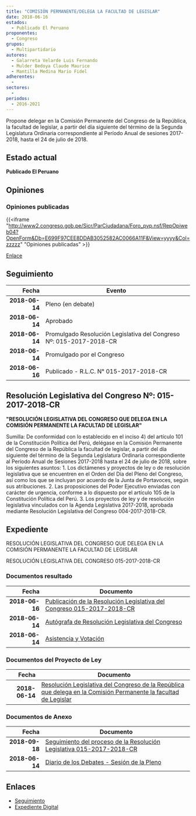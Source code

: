 ```yaml
---
title: "COMISIÓN PERMANENTE/DELEGA LA FACULTAD DE LEGISLAR"
date: 2018-06-16
estados: 
  - Publicado El Peruano
proponentes: 
  - Congreso
grupos: 
  - Multipartidario
autores: 
  - Galarreta Velarde Luis Fernando
  - Mulder Bedoya Claude Maurice
  - Mantilla Medina Mario Fidel
adherentes: 
  - 
sectores: 
  - 
periodos: 
  - 2016-2021
---
```


Propone delegar en la Comisión Permanente del Congreso de la República, la facultad de legislar, a partir del día siguiente del término de la Segunda Legislatura Ordinaria correspondiente al Período Anual de sesiones 2017-2018, hasta el 24 de julio de 2018.


## Estado actual

**Publicado El Peruano**

## Opiniones

### Opiniones publicadas

{{<iframe "http://www2.congreso.gob.pe/Sicr/ParCiudadana/Foro_pvp.nsf/RepOpiweb04?OpenForm&Db=E699F97CEE8DDAB3052582AC0066A11F&View=yyyy&Col=zzzzz" "Opiniones publicadas" >}}

[Enlace](http://www2.congreso.gob.pe/Sicr/ParCiudadana/Foro_pvp.nsf/RepOpiweb04?OpenForm&Db=E699F97CEE8DDAB3052582AC0066A11F&View=yyyy&Col=zzzzz)

## Seguimiento

| Fecha | Evento |
|------:|--------|
| **2018-06-14** | Pleno (en debate)|
| **2018-06-14** | Aprobado|
| **2018-06-14** | Promulgado Resolución Legislativa del Congreso Nº: 015-2017-2018-CR|
| **2018-06-14** | Promulgado por el Congreso|
| **2018-06-16** | Publicado - R.L.C. N° 015-2017-2018-CR|

## Resolución Legislativa del Congreso Nº: 015-2017-2018-CR

**"RESOLUCIÓN LEGISLATIVA DEL CONGRESO QUE DELEGA EN LA COMISIÓN PERMANENTE LA FACULTAD DE LEGISLAR"**

Sumilla: De conformidad con lo establecido en el inciso 4) del artículo 101 de la Constitución Política del Perú, delégase en la Comisión Permanente del Congreso de la República la facultad de legislar, a partir del día siguiente del término de la Segunda Legislatura Ordinaria correspondiente al Período Anual de Sesiones 2017-2018 hasta el 24 de julio de 2018, sobre los siguientes asuntos: 1. Los dictámenes y proyectos de ley o de resolución legislativa que se encuentren en el Orden del Día del Pleno del Congreso, así como los que se incluyan por acuerdo de la Junta de Portavoces, según sus atribuciones. 2. Las proposiciones del Poder Ejecutivo enviadas con carácter de urgencia, conforme a lo dispuesto por el artículo 105 de la Constitución Política del Perú. 3. Los proyectos de ley y de resolución legislativa vinculados con la Agenda Legislativa 2017-2018, aprobada mediante Resolución Legislativa del Congreso 004-2017-2018-CR.


## Expediente

RESOLUCIÓN LEGISLATIVA DEL CONGRESO QUE DELEGA EN LA COMISIÓN PERMANENTE LA FACULTAD DE LEGISLAR

RESOLUCIÓN LEGISLATIVA DEL CONGRESO 015-2017-2018-CR


### Documentos resultado

| Fecha | Documento |
|------:|--------|
| **2018-06-16** | [Publicación de la Resolución Legislativa del Congreso 015-2017-2018-CR](http://www.leyes.congreso.gob.pe/Documentos/2016_2021/Resolucion_Legislativa_del_Congreso/RLC-015-2017-2018-CR.pdf) |
| **2018-06-14** | [Autógrafa de Resolución Legislativa del Congreso](http://www.leyes.congreso.gob.pe/Documentos/2016_2021/Autografas/Resolucion_Legislativa_del_Congreso/AU0302120180614.pdf) |
| **2018-06-14** | [Asistencia y Votación](http://www.leyes.congreso.gob.pe/Documentos/2016_2021/Asistencia_y_Votacion/Proyectos_de_Ley/AV0302120180614.pdf) |

### Documentos del Proyecto de Ley

| Fecha | Documento |
|------:|--------|
| **2018-06-14** | [Resolución Legislativa del Congreso de la República que delega en la Comisión Permanente la facultad de Legislar](http://www.leyes.congreso.gob.pe/Documentos/2016_2021/Proyectos_de_Ley_y_de_Resoluciones_Legislativas/PL0302120180614.pdf) |

### Documentos de Anexo

| Fecha | Documento |
|------:|--------|
| **2018-09-18** | [Seguimiento del proceso de la Resolución Legislativa 015-2017-2018-CR](http://www.leyes.congreso.gob.pe/Documentos/2016_2021/Seguimiento_de_Proyectos_de_Ley/03021PL20180918.pdf) |
| **2018-06-14** | [Diario de los Debates - Sesión de la Pleno](http://www2.congreso.gob.pe/Sicr/DiarioDebates/Publicad.nsf/SesionesPleno/05256D6E0073DFE9052582AD0060E986/$FILE/SLO-2017-17A.pdf) |

## Enlaces 

- [Seguimiento](http://www2.congreso.gob.pe/Sicr/TraDocEstProc/CLProLey2016.nsf/f7fff46988ca05b1052578e100829cc7/53210bad5f32d9cf052582ac005fb0a1?OpenDocument)
- [Expediente Digital](http://www2.congreso.gob.pe/Sicr/TraDocEstProc/CLProLey2016.nsf/f7fff46988ca05b1052578e100829cc7/53210bad5f32d9cf052582ac005fb0a1?OpenDocument&Click=05257FB7005EB655.eb71d0cf91d8294e05256cdf006b5706/$Body/0.1C6C)
